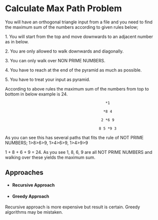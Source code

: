 # Calculate Max Path Problem

You will have an orthogonal triangle input from a file and you need to find the maximum sum of the numbers according to given rules below;

1\. You will start from the top and move downwards to an adjacent number as in below.

2\. You are only allowed to walk downwards and diagonally.

3\. You can only walk over NON PRIME NUMBERS.

4\. You have to reach at the end of the pyramid as much as possible.

5\. You have to treat your input as pyramid.

According to above rules the maximum sum of the numbers from top to bottom in below example is 24.

											      *1

											     *8 4

											    2 *6 9

											   8 5 *9 3

As you can see this has several paths that fits the rule of NOT PRIME NUMBERS; 1>8>6>9, 1>4>6>9, 1>4>9>9

1 + 8 + 6 + 9 = 24.  As you see 1, 8, 6, 9 are all NOT PRIME NUMBERS and walking over these yields the maximum sum.

## Approaches
- #### Recursive Approach
- #### Greedy Approach
Recursive approach is more expensive but result is certain. Greedy algorithms may be mistaken.
